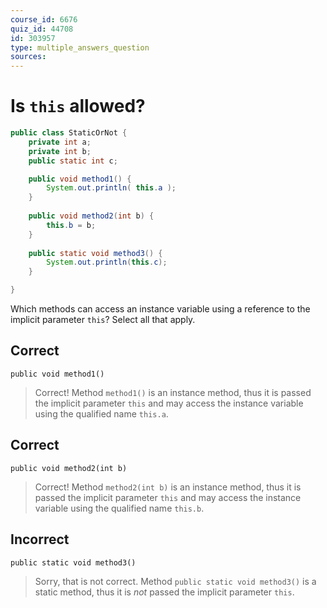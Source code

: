 ```yaml
---
course_id: 6676
quiz_id: 44708
id: 303957
type: multiple_answers_question
sources:
---
```


# Is `this` allowed?

```java
public class StaticOrNot {
    private int a;
    private int b;
    public static int c;

    public void method1() {
        System.out.println( this.a );
    }
    
    public void method2(int b) {
        this.b = b;
    }
    
    public static void method3() {
        System.out.println(this.c);
    }

}
```

Which methods can access an instance variable
using a reference to the implicit parameter  `this`?
Select all that apply.


## Correct

`public void method1()`

> Correct! Method `method1()` is an instance method, thus it is passed
> the implicit parameter `this` and may access the instance variable
> using the qualified name `this.a`.

## Correct

`public void method2(int b)`

> Correct! Method `method2(int b)` is an instance method, thus it is passed
> the implicit parameter `this` and may access the instance variable using
> the qualified name `this.b`. 


## Incorrect

`public static void method3()`

> Sorry, that is not correct. Method `public static void method3()` is a
> static method, thus it is *not* passed the implicit parameter `this`. 
